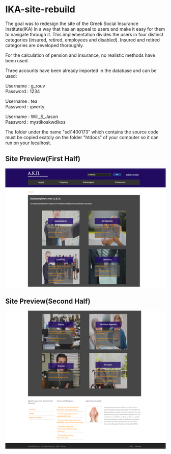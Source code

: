 # IKA-site-rebuild

The goal was to redesign the site of the Greek Social Insurance Institute(IKA) in a way that has an appeal to users and make it easy for them to navigate through it. This implementation divides the users in four distinct categories (insured, retired, employees and disabled). Insured and retired categories are developed thoroughly.

For the calculation of pension and insurance, no realistic methods have been used.

Three accounts have been already imported in the database and can be used:

Username : g_rouv\
Password : 1234

Username : tea\
Password : qwerty

Username : Will_S_Jason\
Password : mystikoskwdikos

The folder under the name "sdi1400173" which contains the source code must be copied exatcly on the folder "htdocs" of your computer so it can run on your localhost.

## Site Preview(First Half)

![Screenshot](Screenshot_1.png)


## Site Preview(Second Half)

![Screenshot](Screenshot_3.png)
